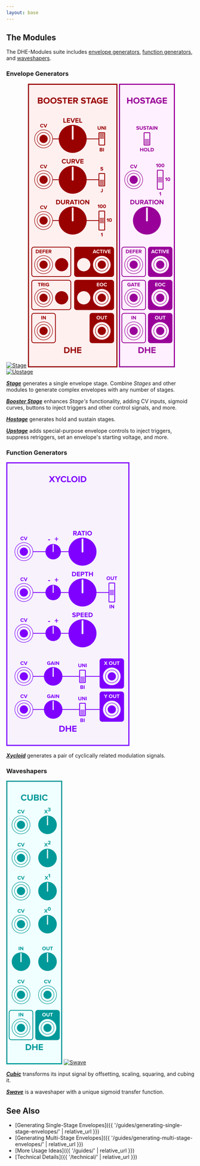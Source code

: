 ```yaml
---
layout: base
---
```


## The Modules

The DHE-Modules suite includes
[envelope generators](envelope-generators),
[function generators](function-generators),
and
[waveshapers](waveshapers).

### Envelope Generators

[![_Stage_](modules/stage/panel.svg)](/modules/stage/)
[![_Booster Stage_](modules/booster-stage/panel.svg)](/modules/booster-stage/)
[![_Hostage_](modules/hostage/panel.svg)](/modules/hostage/)
[![_Upstage_](modules/upstage/panel.svg)](/modules/upstage/)

**[_Stage_](modules/stage/)**
generates a single envelope stage.
Combine _Stages_ and other modules
to generate complex envelopes
with any number of stages.

**[_Booster Stage_](modules/booster-stage/)**
enhances _Stage's_ functionality,
adding CV inputs,
sigmoid curves,
buttons to inject triggers and other control signals,
and more.

**[_Hostage_](modules/hostage/)**
generates hold and sustain stages.

**[_Upstage_](modules/upstage/)**
adds special-purpose envelope controls
to
inject triggers,
suppress retriggers,
set an envelope's starting voltage,
and more.

### Function Generators

[![_Xycloid_](modules/xycloid/panel.svg)](/modules/xycloid/)

**[_Xycloid_](modules/xycloid/)**
generates a pair of cyclically related modulation signals.

### Waveshapers

[![_Cubic_](modules/cubic/panel.svg)](/modules/cubic/)
[![_Swave_](modules/swave/panel.svg)](/modules/swave/)

**[_Cubic_](modules/cubic/)**
transforms its input signal by offsetting, scaling, squaring, and cubing it.

**[_Swave_](modules/swave/)**
is a waveshaper with a unique sigmoid transfer function.

## See Also

- [Generating Single-Stage Envelopes]({{ '/guides/generating-single-stage-envelopes/' | relative_url }})
- [Generating Multi-Stage Envelopes]({{ '/guides/generating-multi-stage-envelopes/' | relative_url }})
- [More Usage Ideas]({{ '/guides/' | relative_url }})
- [Technical Details]({{ '/technical/' | relative_url }})
